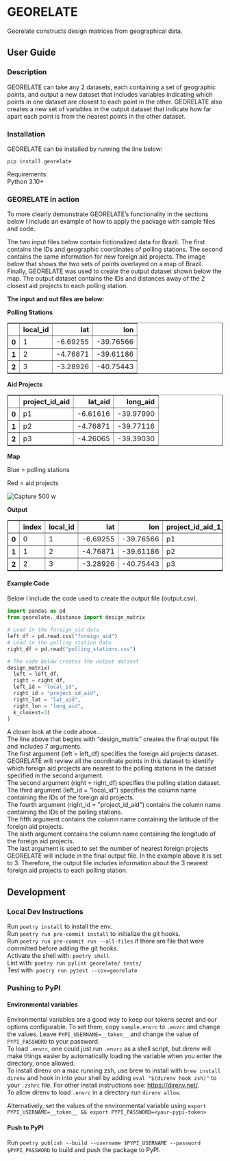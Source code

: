 # GEORELATE
Georelate constructs design matrices from geographical data.

## User Guide

### Description

GEORELATE can take any 2 datasets, each containing a set of geographic points, and output a new dataset that includes variables indicating which points in one dataset are closest to each point in the other. GEORELATE also creates a new set of variables in the output dataset that indicate how far apart each point is from the nearest points in the other dataset.   

### Installation

GEORELATE can be installed by running the line below:  

`pip install georelate`

Requirements:  
Python 3.10+  

### GEORELATE in action
To more clearly demonstrate GEORELATE’s functionality in the sections below I include an example of how to apply the package with sample files and code.  

The two input files below contain fictionalized data for Brazil. The first contains the IDs and geographic coordinates of polling stations. The second contains the same information for new foreign aid projects. The image below that shows the two sets of points overlayed on a map of Brazil. Finally, GEORELATE was used to create the output dataset shown below the map. The output dataset contains the IDs and distances away of the 2 closest aid projects to each polling station. 

**The input and out files are below:**

**Polling Stations**

<table border="1" class="dataframe">  <thead>    <tr style="text-align: right;">      <th></th>      <th>local_id</th>      <th>lat</th>      <th>lon</th>    </tr>  </thead>  <tbody>    <tr>      <th>0</th>      <td>1</td>      <td>-6.69255</td>      <td>-39.76566</td>    </tr>    <tr>      <th>1</th>      <td>2</td>      <td>-4.76871</td>      <td>-39.61186</td>    </tr>    <tr>      <th>2</th>      <td>3</td>      <td>-3.28926</td>      <td>-40.75443</td>    </tr>  </tbody></table>

**Aid Projects**
<table border="1" class="dataframe">  <thead>    <tr style="text-align: right;">      <th></th>      <th>project_id_aid</th>      <th>lat_aid</th>      <th>long_aid</th>    </tr>  </thead>  <tbody>    <tr>      <th>0</th>      <td>p1</td>      <td>-6.61616</td>      <td>-39.97990</td>    </tr>    <tr>      <th>1</th>      <td>p2</td>      <td>-4.76871</td>      <td>-39.77116</td>    </tr>    <tr>      <th>2</th>      <td>p3</td>      <td>-4.26065</td>      <td>-39.39030</td>    </tr>  </tbody></table>


**Map**

Blue = polling stations

Red = aid projects

![Capture 500 w](https://github.com/edkrueger/georelate/assets/7817442/1caf5761-9392-4a72-8380-c4f58d89e5ef)




**Output** 
<table border="1" class="dataframe">  <thead>    <tr style="text-align: right;">      <th></th>      <th>index</th>      <th>local_id</th>      <th>lat</th>      <th>lon</th>      <th>project_id_aid_1_closest</th>      <th>distance_1_closest</th>      <th>project_id_aid_2_closest</th>      <th>distance_2_closest</th>      <th>project_id_aid_3_closest</th>      <th>distance_3_closest</th>      <th>index_1_closest</th>      <th>lat_aid_1_closest</th>      <th>long_aid_1_closest</th>      <th>index_2_closest</th>      <th>lat_aid_2_closest</th>      <th>long_aid_2_closest</th>      <th>index_3_closest</th>      <th>lat_aid_3_closest</th>      <th>long_aid_3_closest</th>    </tr>  </thead>  <tbody>    <tr>      <th>0</th>      <td>0</td>      <td>1</td>      <td>-6.69255</td>      <td>-39.76566</td>      <td>p1</td>      <td>25.124568</td>      <td>p2</td>      <td>213.787803</td>      <td>p3</td>      <td>273.415835</td>      <td>0</td>      <td>-6.61616</td>      <td>-39.97990</td>      <td>1</td>      <td>-4.76871</td>      <td>-39.77116</td>      <td>2</td>      <td>-4.26065</td>      <td>-39.3903</td>    </tr>    <tr>      <th>1</th>      <td>1</td>      <td>2</td>      <td>-4.76871</td>      <td>-39.61186</td>      <td>p2</td>      <td>17.640953</td>      <td>p3</td>      <td>61.562643</td>      <td>p1</td>      <td>209.292590</td>      <td>1</td>      <td>-4.76871</td>      <td>-39.77116</td>      <td>2</td>      <td>-4.26065</td>      <td>-39.39030</td>      <td>0</td>      <td>-6.61616</td>      <td>-39.9799</td>    </tr>    <tr>      <th>2</th>      <td>2</td>      <td>3</td>      <td>-3.28926</td>      <td>-40.75443</td>      <td>p3</td>      <td>185.826237</td>      <td>p2</td>      <td>197.251459</td>      <td>p1</td>      <td>379.513297</td>      <td>2</td>      <td>-4.26065</td>      <td>-39.39030</td>      <td>1</td>      <td>-4.76871</td>      <td>-39.77116</td>      <td>0</td>      <td>-6.61616</td>      <td>-39.9799</td>    </tr>  </tbody></table>



#### Example Code
Below I include the code used to create the output file (output.csv).

```python
import pandas as pd
from georelate._distance import design_matrix

# Load in the foreign_aid data
left_df = pd.read.csv("foreign_aid")
# Load in the polling station data 
right_df = pd.read("polling_stations.csv")

# The code below creates the output dataset
design_matrix(
  left = left_df, 
  right = right_df, 
  left_id = "local_id", 
  right_id = "project_id_aid", 
  right_lat = "lat_aid", 
  right_lon = "long_aid", 
  k_closest=3)
)
```

A closer look at the code above...  
The line above that begins with “design_matrix” creates the final output file and includes 7 arguments.  
The first argument  (left = left_df) specifies the foreign aid projects dataset. GEORELATE will review all the coordinate points in this dataset to identify which foreign aid projects are nearest to the polling stations in the dataset specified in the second argument.  
The second argument (right = right_df) specifies the polling station dataset.  
The third argument (left_id = "local_id") specifies the column name containing the IDs of the foreign aid projects.  
The fourth argument (right_id = "project_id_aid") contains the column name containing the IDs of the polling stations.  
The fifth argument contains the column name containing the latitude of the foreign aid projects.  
The sixth argument contains the column name containing the longitude of the foreign aid projects.  
The last argument is used to set the number of nearest foreign projects GEORELATE will include in the final output file. In the example above it is set to 3. Therefore, the output file includes information about the 3 nearest foreign aid projects to each polling station.  


## Development

### Local Dev Instructions
Run `poetry install` to install the env.  
Run `poetry run pre-commit install` to initialize the git hooks.  
Run `poetry run pre-commit run --all-files` if there are file that were committed before adding the git hooks.  
Activate the shell with: `poetry shell`  
Lint with: `poetry run pylint georelate/ tests/`  
Test with: `poetry run pytest --cov=georelate`


### Pushing to PyPI

#### Environmental variables
Environmental variables are a good way to keep our tokens secret and our options configurable. To set them, copy `sample.envrc` to `.envrc` and change the values. Leave `PYPI_USERNAME=__token__` and change the value of `PYPI_PASSWORD` to your password.  
To load `.envrc`, one could just run `.envrc` as a shell script, but direnv will make things easier by automatically loading the variable when you enter the directory, once allowed.  
To install direnv on a mac running zsh, use brew to install with `brew install direnv` and hook in into your shell by adding `eval "$(direnv hook zsh)"` to your `.zshrc` file. For other install instructions see: https://direnv.net/.  
To allow direnv to load `.envrc` in a directory run `direnv allow`.  

Alternatively, set the values of the environmental variable using `export PYPI_USERNAME=__token__ && export PYPI_PASSWORD=<your-pypi-token>`

#### Push to PyPI
Run `poetry publish --build --username $PYPI_USERNAME --password $PYPI_PASSWORD` to build and push the package to PyPI.
